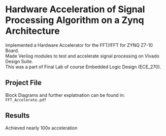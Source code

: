 # Hardware Acceleration of Signal Processing Algorithm on a Zynq Architecture
Implemented a Hardware Accelerator for the FFT/IFFT for ZYNQ Z7-10 Board. </br>
Made Verilog modules to test and accelerate signal processing on Vivado Design Suite. </br>
This was a part of Final Lab of course Embedded Logic Design (ECE_270).

## Project File
Block Diagrams and further explatnation can be found in: </br>
`FFT_Accelerate.pdf`

## Results
Achieved nearly 100x acceleration

